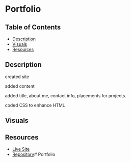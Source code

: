 # Portfolio

## Table of Contents
- [Description](#description)
- [Visuals](Visuals)
- [Resources](Resources)

## Description

created site

added content

added title, about me, contact info, placements for projects.

coded CSS to enhance HTML

## Visuals

## Resources
- [Live Site](https://sdivachuk.github.io/Portfolio/)
- [Repository](git@github.com:sdivachuk/Portfolio.git)# Portfolio